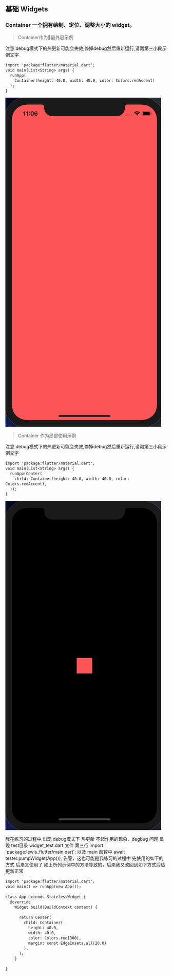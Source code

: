 
## 基础 Widgets

### Container 一个拥有绘制、定位、调整大小的 widget。

> Container作为最外层示例

注意:debug模式下的热更新可能会失效,停掉debug然后重新运行,请阅第三小段示例文字

```
import 'package:flutter/material.dart';
void main(List<String> args) {
  runApp(
    Container(height: 40.0, width: 40.0, color: Colors.redAccent)
  );
}
```

![](./images/widget/widget_container/widget_Container_01.png)

> Container 作为局部使用示例

注意:debug模式下的热更新可能会失效,停掉debug然后重新运行,请阅第三小段示例文字

```
import 'package:flutter/material.dart';
void main(List<String> args) {
  runApp(Center(
    child: Container(height: 40.0, width: 40.0, color: Colors.redAccent),
  ));
}
```

![](./images/widget/widget_container/widget_Container_02.png)

我在练习的过程中 出现 debug模式下 热更新 不起作用的现象，degbug 问题 呈现 test目录 widget_test.dart 文件 第三行 import 'package:lewis_flutter/main.dart'; 以及 main 函数中 await tester.pumpWidget(App()); 告警，这也可能是我练习的过程中 先使用的如下的方式 后来又使用了 如上所列示例中的方法导致的，后来我又改回到如下方式后热更新正常

```
import 'package:flutter/material.dart';
void main() => runApp(new App());

class App extends StatelessWidget {
  @override
    Widget build(BuildContext context) {
      
      return Center(
        child: Container(
          height: 40.0, 
          width: 40.0, 
          color: Colors.red[300], 
          margin: const EdgeInsets.all(20.0)
        ),
      );
    }
  
}
```